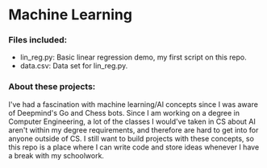 <h1>Machine Learning</h1>

<h3>Files included:</h3>
<ul>
    <li>lin_reg.py: Basic linear regression demo, my first script on this repo.</li>
    <li>data.csv: Data set for lin_reg.py.</li>
</ul>

<h3>About these projects:</h3>

<p>I've had a fascination with machine learning/AI concepts since I was aware of Deepmind's Go and Chess bots. Since I am working on a degree in Computer Engineering, a lot of the classes I would've taken in CS about AI aren't within my degree requirements, and therefore are hard to get into for anyone outside of CS. I still want to build projects with these concepts, so this repo is a place where I can write code and store ideas whenever I have a break with my schoolwork.</p>